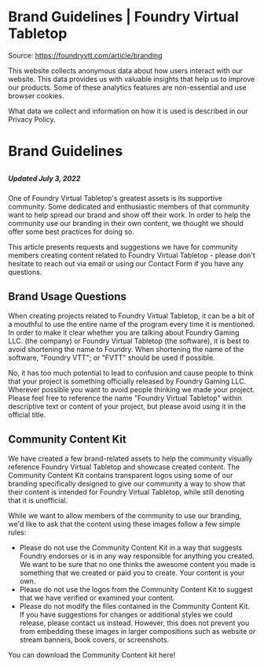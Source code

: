 # Brand Guidelines | Foundry Virtual Tabletop

Source: https://foundryvtt.com/article/branding

This website collects anonymous data about how users interact with our website. This data provides us with 
        valuable insights that help us to improve our products. Some of these analytics features are non-essential 
        and use browser cookies.

What data we collect and information on how it is used is described in our 
        Privacy Policy.


# Brand Guidelines


## 


##### Updated July 3, 2022

One of Foundry Virtual Tabletop's greatest assets is its supportive community. Some dedicated and enthusiastic members of that community want to help spread our brand and show off their work. In order to help the community use our branding in their own content, we thought we should offer some best practices for doing so.

This article presents requests and suggestions we have for community members creating content related to Foundry Virtual Tabletop - please don't hesitate to reach out via email or using our Contact Form if you have any questions.


## Brand Usage Questions

When creating projects related to Foundry Virtual Tabletop, it can be a bit of a mouthful to use the entire name of the program every time it is mentioned. In order to make it clear whether you are talking about Foundry Gaming LLC. (the company) or Foundry Virtual Tabletop (the software), it is best to avoid shortening the name to Foundry. When shortening the name of the software, "Foundry VTT"; or "FVTT" should be used if possible.

No, it has too much potential to lead to confusion and cause people to think that your project is something officially released by Foundry Gaming LLC. Wherever possible you want to avoid people thinking we made your project. Please feel free to reference the name "Foundry Virtual Tabletop" within descriptive text or content of your project, but please avoid using it in the official title.


## Community Content Kit

We have created a few brand-related assets to help the community visually reference Foundry Virtual Tabletop and showcase created content. The Community Content Kit contains transparent logos using some of our branding specifically designed to give our community a way to show that their content is intended for Foundry Virtual Tabletop, while still denoting that it is unofficial.

While we want to allow members of the community to use our branding, we'd like to ask that the content using these images follow a few simple rules:

- Please do not use the Community Content Kit in a way that suggests Foundry endorses or is in any way responsible for anything you created. We want to be sure that no one thinks the awesome content you made is something that we created or paid you to create. Your content is your own.
- Please do not use the logos from the Community Content Kit to suggest that we have verified or examined your content.
- Please do not modify the files contained in the Community Content Kit. If you have suggestions for changes or additional styles we could release, please contact us instead. However, this does not prevent you from embedding these images in larger compositions such as website or stream banners, book covers, or screenshots.

You can download the Community Content kit here!

